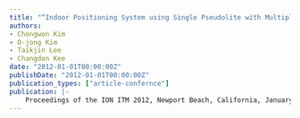 ```yaml
---
title: "“Indoor Positioning System using Single Pseudolite with Multiple Antenna”"
authors:
- Chongwon Kim
- O-jong Kim
- Taikjin Lee
- Changdon Kee
date: "2012-01-01T00:00:00Z"
publishDate: "2012-01-01T00:00:00Z"
publication_types: ["article-confernce"]
publication: |-
    Proceedings of the ION ITM 2012, Newport Beach, California, January, 2012
---
```

